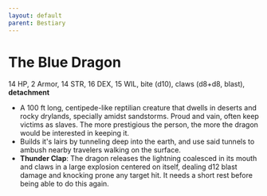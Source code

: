 ```yaml
---
layout: default
parent: Bestiary
---
```


# The Blue Dragon

14 HP, 2 Armor, 14 STR, 16 DEX, 15 WIL, bite (d10), claws (d8+d8, blast), __detachment__

- A 100 ft long, centipede-like reptilian creature that dwells in deserts and rocky drylands, specially amidst sandstorms. Proud and vain, often keep victims as slaves. The more prestigious the person, the more the dragon would be interested in keeping it.
- Builds it's lairs by tunneling deep into the earth, and use said tunnels to ambush nearby travelers walking on the surface. 
- **Thunder Clap**: The dragon releases the lightning coalesced in its mouth and claws in a large explosion centered on itself, dealing d12 blast damage and knocking prone any target hit. It needs a short rest before being able to do this again.
